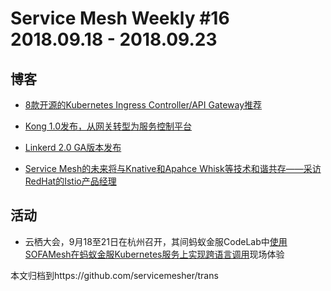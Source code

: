 # Service Mesh Weekly #16 2018.09.18 - 2018.09.23

## 博客

- [8款开源的Kubernetes Ingress Controller/API Gateway推荐](http://www.servicemesher.com/blog/nginx-ingress-vs-kong-vs-traefik-vs-haproxy-vs-voyager-vs-contour-vs-ambassador/)

- [Kong 1.0发布，从网关转型为服务控制平台](http://www.servicemesher.com/blog/kong-at-1-0-a-service-control-platform/)

- [Linkerd 2.0 GA版本发布](http://www.servicemesher.com/blog/linkerd-2-0-in-general-availability/)

- [Service Mesh的未来将与Knative和Apahce Whisk等技术和谐共存——采访RedHat的Istio产品经理](http://www.servicemesher.com/blog/istio-service-mesh-interview-redbear-brian-harrington/)

## 活动

- 云栖大会，9月18至21日在杭州召开，其间蚂蚁金服CodeLab中[使用SOFAMesh在蚂蚁金服Kubernetes服务上实现跨语言调用](https://mp.weixin.qq.com/s/OzcN2CWf7RFxHjmj3EYCCA)现场体验

本文归档到https://github.com/servicemesher/trans